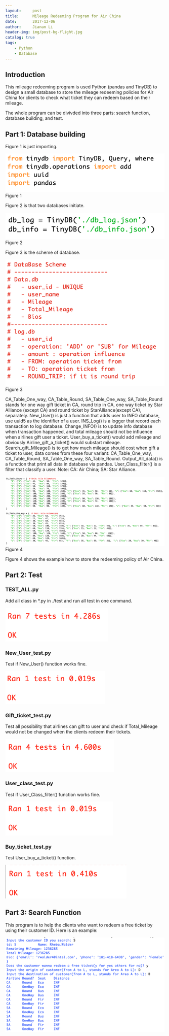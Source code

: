 ```yaml
---
layout:     post
title:      Mileage Redeeming Program for Air China
date:       2017-12-06
author:     Jianan Li
header-img: img/post-bg-flight.jpg
catalog: true
tags:
    - Python
    - Database
---
```


## Introduction
This mileage redeeming program is used Python (pandas and TinyDB) to design a small database to store the mileage redeeming policies for Air China for clients to check what ticket they can redeem based on their mileage.

The whole program can be divivded into three parts: search function, database building, and test.

## Part 1: Database building
Figure 1 is just importing. 

![](https://raw.githubusercontent.com/StellaLi93/MarkDown-Photos/master/AirChina/2.png)
Figure 1

Figure 2 is that two databases initiate. 

![](https://raw.githubusercontent.com/StellaLi93/MarkDown-Photos/master/AirChina/3.png)
Figure 2

Figure 3 is the scheme of database.

![](https://raw.githubusercontent.com/StellaLi93/MarkDown-Photos/master/AirChina/4.png)
Figure 3

CA_Table_One_way, CA_Table_Round, SA_Table_One_way, SA_Table_Round stands for one way gift ticket in CA, round trip in CA, one way ticket by Star Alliance (except CA) and round ticket by StarAlliance(except CA), separately. 
New_User() is just a function that adds user to INFO database, use uuid5 as the identifier of a user. INS_Log() is a logger that record each transaction to log database. Change_INFO() is to update info database when transaction happened, and total mileage should not be influence when airlines gift user a ticket. User_buy_a_ticket() would add mileage and obviously Airline_gift_a_ticket() would substart mileage. Search_gift_Mileage() is to get how much mileage should cost when gift a ticket to user, data comes from these four variant: CA_Table_One_way, CA_Table_Round, SA_Table_One_way, SA_Table_Round. Output_All_data() is a function that print all data in database via pandas. User_Class_filter() is a filter that classify a user.
Note: CA: Air China; SA: Star Alliance. 

![](https://raw.githubusercontent.com/StellaLi93/MarkDown-Photos/master/AirChina/1.png)
Figure 4

Figure 4 shows the example how to store the redeeming policy of Air China.

## Part 2: Test
### TEST_ALL.py
Add all class in *.py in ./test and run all test in one command.

![](https://raw.githubusercontent.com/StellaLi93/MarkDown-Photos/master/AirChina/5.png)

### New_User_test.py
Test if New_User() function works fine.

![](https://raw.githubusercontent.com/StellaLi93/MarkDown-Photos/master/AirChina/6.png)

### Gift_ticket_test.py
Test all possibility that airlines can gift to user and check if Total_Mileage would not be changed when the clients redeem their tickets.

![](https://raw.githubusercontent.com/StellaLi93/MarkDown-Photos/master/AirChina/7.png)

### User_class_test.py
Test if User_Class_filter() function works fine.

![](https://raw.githubusercontent.com/StellaLi93/MarkDown-Photos/master/AirChina/8.png)

### Buy_ticket_test.py
Test User_buy_a_ticket() function.

![](https://raw.githubusercontent.com/StellaLi93/MarkDown-Photos/master/AirChina/9.png)

## Part 3: Search Function
This program is to help the clients who want to redeem a free ticket by using their customer ID. Here is an example:

![](https://raw.githubusercontent.com/StellaLi93/MarkDown-Photos/master/AirChina/10.png)
